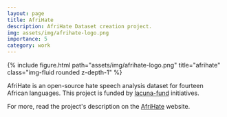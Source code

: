 ```yaml
---
layout: page
title: AfriHate
description: AfriHate Dataset creation project.
img: assets/img/afrihate-logo.png
importance: 5
category: work
---
```


<div class="row justify-content-sm-center">
    <div class="col-sm-12 mt-3 mt-md-0">
        {% include figure.html path="assets/img/afrihate-logo.png" title="afrihate" class="img-fluid rounded z-depth-1" %}
    </div>
</div>

AfriHate is an open-source hate speech analysis dataset for fourteen African languages. This project is funded by <a href="https://lacunafund.org/">lacuna-fund</a> initiatives.

For more, read the project's description on the <a href="https://github.com/AfriHate/AfriHate">AfriHate</a> website.